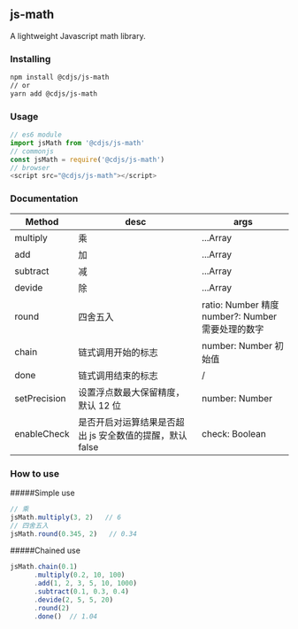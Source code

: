 ## js-math

A lightweight Javascript math library. 



### Installing

```bash
npm install @cdjs/js-math
// or
yarn add @cdjs/js-math
```



### Usage

```javascript
// es6 module
import jsMath from '@cdjs/js-math'
// commonjs
const jsMath = require('@cdjs/js-math')
// browser
<script src="@cdjs/js-math"></script>
```



### Documentation

| Method       | desc                                                     | args                                                   |
| ------------ | -------------------------------------------------------- | ------------------------------------------------------ |
| multiply     | 乘                                                       | ...Array                                               |
| add          | 加                                                       | ...Array                                               |
| subtract     | 减                                                       | ...Array                                               |
| devide       | 除                                                       | ...Array                                               |
| round        | 四舍五入                                                 | ratio: Number 精度<br />number?: Number 需要处理的数字 |
| chain        | 链式调用开始的标志                                       | number: Number 初始值                                  |
| done         | 链式调用结束的标志                                       | /                                                      |
| setPrecision | 设置浮点数最大保留精度，默认 12 位                       | number: Number                                         |
| enableCheck  | 是否开启对运算结果是否超出 js 安全数值的提醒，默认 false | check: Boolean                                         |



### How to use

#####Simple use

```javascript
// 乘
jsMath.multiply(3, 2)   // 6
// 四舍五入
jsMath.round(0.345, 2)   // 0.34
```



#####Chained use

```javascript
jsMath.chain(0.1)
      .multiply(0.2, 10, 100)
      .add(1, 2, 3, 5, 10, 1000)
      .subtract(0.1, 0.3, 0.4)
      .devide(2, 5, 5, 20)
      .round(2)
      .done()  // 1.04
```

